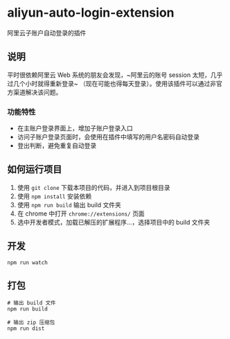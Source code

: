 # aliyun-auto-login-extension

阿里云子账户自动登录的插件

## 说明

平时很依赖阿里云 Web 系统的朋友会发现，~阿里云的账号 session 太短，几乎过几个小时就得重新登录~ （现在可能也得每天登录）。使用该插件可以通过非官方渠道解决该问题。

### 功能特性

* 在主账户登录界面上，增加子账户登录入口
* 访问子账户登录页面时，会使用在插件中填写的用户名密码自动登录
* 登出判断，避免重复自动登录

## 如何运行项目

1. 使用 `git clone` 下载本项目的代码，并进入到项目根目录
1. 使用 `npm install` 安装依赖
1. 使用 `npm run build` 输出 build 文件夹
1. 在 chrome 中打开 `chrome://extensions/` 页面
1. 选中开发者模式，加载已解压的扩展程序...，选择项目中的 build 文件夹

## 开发

```
npm run watch
```

## 打包

```
# 输出 build 文件
npm run build

# 输出 zip 压缩包
npm run dist
```